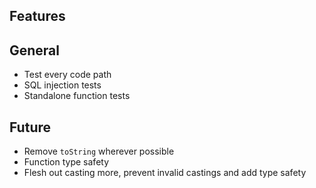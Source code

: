 ## Features

## General

- Test every code path
- SQL injection tests
- Standalone function tests

## Future

- Remove `toString` wherever possible
- Function type safety
- Flesh out casting more, prevent invalid castings and add type safety
